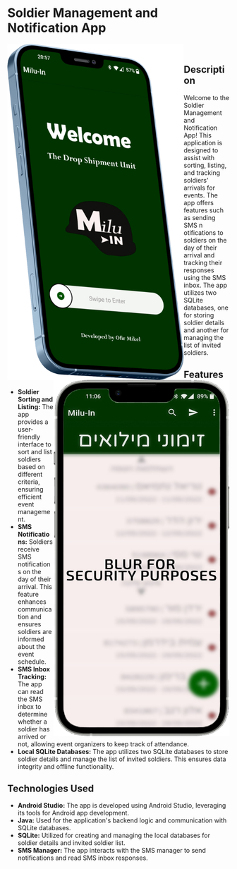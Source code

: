 <h1>Soldier Management and Notification App</h1>
<img align="left" src="https://raw.githubusercontent.com/OfirMikel/Portfolio/master/miluin/Layer%201.png" width="400" alt="App Logo">
<img align="right" src="https://raw.githubusercontent.com/OfirMikel/Portfolio/master/miluin/Layer%202.png" width="400" alt="App Logo">

<br>
<h2>Description</h2>
  <p>Welcome to the Soldier Management and Notification App! This application is designed to assist with sorting, listing, and tracking soldiers' arrivals for events. The app offers features such as sending SMS n      otifications to soldiers on the day of their arrival and tracking their responses using the SMS inbox. The app utilizes two SQLite databases, one for storing soldier details and another for managing the list of invited soldiers.</p>

<h2>Features</h2>
<ul>
  <li><strong>Soldier Sorting and Listing:</strong> The app provides a user-friendly interface to sort and list soldiers based on different criteria, ensuring efficient event management.</li>
  <li><strong>SMS Notifications:</strong> Soldiers receive SMS notifications on the day of their arrival. This feature enhances communication and ensures soldiers are informed about the event schedule.</li>
  <li><strong>SMS Inbox Tracking:</strong> The app can read the SMS inbox to determine whether a soldier has arrived or not, allowing event organizers to keep track of attendance.</li>
  <li><strong>Local SQLite Databases:</strong> The app utilizes two SQLite databases to store soldier details and manage the list of invited soldiers. This ensures data integrity and offline functionality.</li>
</ul>

<h2>Technologies Used</h2>
<ul>
  <li><strong>Android Studio:</strong> The app is developed using Android Studio, leveraging its tools for Android app development.</li>
  <li><strong>Java:</strong> Used for the application's backend logic and communication with SQLite databases.</li>
  <li><strong>SQLite:</strong> Utilized for creating and managing the local databases for soldier details and invited soldier list.</li>
  <li><strong>SMS Manager:</strong> The app interacts with the SMS manager to send notifications and read SMS inbox responses.</li>
</ul>



  
